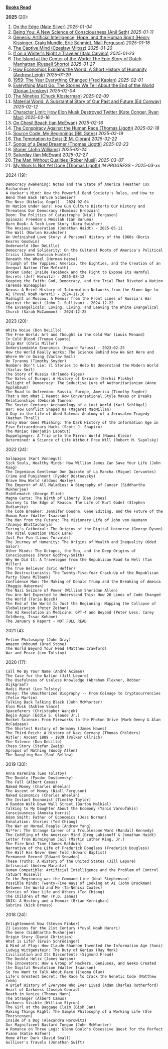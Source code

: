 <ins>**Books Read**</ins>

**2025** (20):
  1. <a href="https://www.amazon.com/Edge-Art-Risking-Everything/dp/1594204128/" target="_top">On the Edge (Nate Silver)</a> _2025-01-04_
  1. <a href="https://www.amazon.com/Being-You-New-Science-Consciousness/dp/1524742872/" target="_top">Being You: A New Science of Consciousness (Anil Seth)</a> _2025-01-11_
  1. <a href="todo" target="_top">Genesis: Artificial Intelligence, Hope, and the Human Spirit (Henry Kissinger, Craig Mundle, Eric Schmidt, Niall Ferguson)</a> _2025-01-18_
  1. <a href="todo" target="_top">The Captive Mind (Czesław Miłosz)</a> _2025-01-20_
  1. <a href="todo" target="_top">If on a Winter's Night a Traveler (Italo Calvino)</a> _2025-01-23_
  1. <a href="todo" target="_top">The Island at the Center of the World: The Epic Story of Dutch Manhattan (Russell Shorto)</a> _2025-01-27_
  1. <a href="todo" target="_top">How Economics Explains the World: A Short History of Humanity (Andrew Leigh)</a> _2025-01-29_
  1. <a href="todo" target="_top">1959: The Year Everything Changed (Fred Kaplan)</a> _2025-02-01_
  1. <a href="todo" target="_top">Everything Must Go: The Stories We Tell About the End of the World (Dorian Lynskey)</a> _2025-02-04_
  1. <a href="todo" target="_top">The Nineties (Chuck Klosterman)</a> _2025-02-09_
  1. <a href="todo" target="_top">Material World: A Substantial Story of Our Past and Future (Ed Conway)</a> _2025-02-12_
  1. <a href="todo" target="_top">Character Limit: How Elon Musk Destroyed Twitter (Kate Conger, Ryan Mac)</a> _2025-02-16_
  1. <a href="todo" target="_top">On Chesil Beach (Ian McEwan)</a> _2025-02-16_
  1. <a href="todo" target="_top">The Conspiracy Against the Human Race (Thomas Ligotti)</a> _2025-02-18_
  1. <a href="todo" target="_top">Source Code: My Beginnings (Bill Gates)</a> _2025-02-19_
  1. <a href="todo" target="_top">The Temptation to Exist (E.M. Cioran)</a> _2025-02-22_
  1. <a href="todo" target="_top">Songs of a Dead Dreamer (Thomas Ligotti)</a> _2025-02-23_
  1. <a href="todo" target="_top">Stoner (John Williams)</a> _2025-02-24_
  1. <a href="todo" target="_top">Saturday (Ian McEwan)</a> _2025-02-27_
  1. <a href="todo" target="_top">The Man Without Qualities (Rober Musil)</a> _2025-03-07_
  1. <a href="todo" target="_top">My Work Is Not Yet Done (Thomas Ligotti)</a> _IN PROGRESS - 2025-03-xx_

2024 (19):

    Democracy Awakening: Notes and the State of America (Heather Cox Richardson)
    A Hacker's Mind: How the Powerful Bend Society's Rules, and How to Bend Them Back (Bruce Schneier)
    The Nose (Nikolai Gogol) - 2024-02-04
    On Nation Under Guns: How Gun Culture Distorts Our History and Threatens Our Democracy (Dominic Erdozain)
    Doom: The Politics of Catastrophe (Niall Ferguson)
    Spinoza: Freedom's Messiah (Ian Buruma)
    Burn Book: A Tech Love Story (Kara Swisher)
    The Anxious Generation (Jonathan Haidt) - 2025-05-11
    The Wall (Marlen Haushofer)
    An Unfinished Love Story: A Personal History of the 1960s (Doris Kearns Goodwin)
    Underworld (Don DeLillo)
    Democracy and Solidarity: On the Cultural Roots of America's Political Crisis (James Davison Hunter)
    Beneath the Wheel (Herman Hesse)
    Triumph of the Yuppies: America, the Eighties, and the Creation of an Unequal Nation (Tom McGrath)
    Broken Code: Inside Facebook and the Fight to Expose Its Harmful Secrets (Jeff Horwitz) - 2025-08-12
    Keeping the Faith: God, Democracy, and the Trial That Riveted a Nation (Brenda Wineapple)
    Nexus: A Brief History of Information Networks from the Stone Age to AI (Yuval Noah Harari) - 2024-11-10
    Midnight in Moscow: A Memoir from the Front Lines of Russia's War Against the West (John J. Sullivan) - 2024-12-22
    The Exvangelicals: Loving, Living, and Leaving the White Evangelical Church (Sarah McCammon) - 2024-12-25

2023 (20):

    White Noise (Don DeLillo)
    The Free World: Art and Thought in the Cold War (Louis Menand)
    In Cold Blood (Truman Capote)
    Chip War (Chris Miller)
    Understandable Economics (Howard Yaruss) - 2023-02-25
    How the World Really Works: The Science Behind How We Got Here and Where We're Going (Vaclav Smil)
    On Tyranny (Timothy Snyder)
    Numbers Don't Lie: 71 Stories to Help Us Understand the Modern World (Vaclav Smil)
    The Story of Russia (Orlando Figes)
    The Gates of Europe: A History of Ukraine (Serhii Plokhy)
    Twilight of Democracy: The Seductive Lure of Authoritarianism (Anne Applebaum)
    The Road to Unfreedom: Russia, Europe, America (Timothy Snyder)
    That's Not What I Meant: How Conversational Style Makes or Breaks Relationships (Deborah Tannen)
    The Soviet Century: Archaeology of a Lost World (Karl Schlögel)
    War: How Conflict Shaped Us (Magaret MacMillan)
    A Day in the Life of Abed Salema: Anatomy of a Jerusalem Tragedy (Nathan Thrall)
    Fancy Bear Goes Phishing: The Dark History of the Information Age in Five Extraordinary Hacks (Scott J. Shapiro)
    The Maniac (Benjamin Labatut)
    Doppelganger: A Trip into the Mirror World (Naomi Klein)
    Determined: A Science of Life Without Free Will (Robert M. Sapolsky)

2022 (24):

    Galápagos (Kurt Vonnegut)
    Sick Souls, Healthy Minds: How William James Can Save Your Life (John Kaag)
    The Ingenious Gentleman Don Quixote of La Mancha (Miguel Cervantes)
    Crime and Punishment (Fyodor Dostoevsky)
    Brave New World (Aldous Huxley)
    The Emperor of All Maladies: A Biography of Cancer (Siddhartha Mukherjee)
    Middlematch (George Eliot)
    Magna Carta: The Birth of Liberty (Dan Jones)
    Journey to the Edge of Reason: The Life of Kurt Gödel (Stephen Budiansky)
    The Code Breaker: Jennifer Doudna, Gene Editing, and the Future of the Human Race (Walter Isaacson)
    The Man from the Future: The Visionary Life of John von Neumann (Ananyo Bhattacharya)
    Turing's Cathedral: The Origins of the Digital Universe (George Dyson)
    The Vital Question (Nick Lane)
    Just For Fun (Linus Torvalds)
    The Journey of Humanity: The Origins of Wealth and Inequality (Oded Galor)
    Other Minds: The Octopus, the Sea, and the Deep Origins of Consciousness (Peter Godfrey-Smith)
    Why We Did It: A Travelogue from the Republican Road to Hell (Tim Miller)
    The True Believer (Eric Hoffer)
    The Destructionists: The Twenty-Five-Year Crack-Up of the Republican Party (Dana Milbank)
    Confidence Man: The Making of Donald Trump and the Breaking of Ameica (Maggie Haberman)
    The Nazi Seizure of Power (William Sheridan Allen)
    You Are Not Expected to Understand This: How 26 Lines of Code Changed the World (Torie Bosch)
    The End of the World Is Just the Beginning: Mapping the Collapse of Globalization (Peter Zeihan)
    The AI Revolution in Medicine: GPT-4 and Beyond (Peter Less, Carey Goldberg, Issac Kohane)
    The January 6 Report - NOT FULL READ

2021 (4):

    Feline Philosophy (John Gray)
    Amazon Unbound (Brad Stone)
    The World Beyond Your Head (Matthew Crawford)
    War and Peace (Leo Tolstoy)

2020 (17):

    Call Me By Your Name (André Aciman)
    The Case for the Nation (Jill Lepore)
    The Usefulness of Useless Knowledge (Abraham Flexner, Robber Dijkgraaf)
    Hadji Murat (Leo Tolstoy)
    Money: The Unauthorized Biography -- From Coinage to Cryptocurrencies (Felix Martin)
    Talking Back Talking Black (John McWhorter)
    Elon Musk (Ashlee Vance)
    Spacefarers (Christopher Wanjek)
    Begin Again (Eddie S. Glaude Jr.)
    Rocket Science: From Fireworks to the Photon Drive (Mark Denny & Alan McFadzean)
    The Shortest History of Germany (James Hawes)
    The Third Reich: A History of Nazi Germany (Thomas Childers)
    Hitler: Ascent 1889 - 1939 (Volker Ullrich)
    The Silence (Don DeLillo)
    Chess Story (Stefan Zweig)
    Apropos of Nothing (Woody Allen)
    The Dangling Man (Saul Bellow)

2019 (30):

    Anna Karenina (Leo Tolstoy)
    The Double (Fyodor Dostoevsky)
    The Fall (Albert Camus)
    Naked Money (Charles Wheelan)
    The Ascent of Money (Niall Ferguson)
    Naked Economics (Charles Wheelan)
    The Instant Economist (Timothy Taylor)
    A Random Walk Down Wall Street (Burton Malkiel) 
    Talking to My Daughter About the Ecomony (Yanis Varoufakis)
    Consciousness (Annaka Harris)
    Adam Smith: Father of Economics (Jess Norman)
    Exhalation: Stories (Ted Chiang)
    The War on Normal People (Andrew Yang)
    Ni**er: The Strange Career of a Troublesome Word (Randall Kennedy)
    The Coddling of the American Mind (Greg Lukianoff & Jonathan Haidt)
    Letter from Birmingham Jail (Martin Luther King, Jr.)
    The Fire Next Time (James Baldwin)
    Narrative of the Life of Frederick Douglass (Frederick Douglass)
    The Half Has Never Been Told (Edward Baptist)
    Permanent Record (Edward Snowden)
    These Truths: A History of the United States (Jill Lepore)
    Antisocial (Andrew Marantz)
    Human Compatible: Artificial Intelligence and the Problem of Control (Stuart Russell)
    In the Beginning was the Command-Line (Neal Stephenson)
    Possible Minds: Twenty-Five Ways of Looking at AI (John Brockman)
    Between the World and Me (Ta-Nehisi Coates)
    Stories of Your Life and Others (Ted Chiang)
    The Children of Men (P.D. James)
    UNIX: A History and a Memoir (Brian Kernighan)
    Sabrina (Nick Drnaso)

2018 (24):

    Enlightenment Now (Steven Pinker)
    21 Lessons for the 21st Century (Yuval Noah Harari)
    The Gene (Siddhartha Mukherjee)
    Origin Story (David Christian)
    What is Life? (Erwin Schrödinger)
    A Mind at Play: How Claude Shannon Invented the Information Age (Soni)
    Ludwig Wittgenstein: The Duty of Genius (Ray Monk)
    Civilization and Its Discontents (Sigmund Freud)
    The Double Helix (James Watson)
    The Innovators: How a Group of Hackers, Geniuses, and Geeks Created the Digital Revolution (Walter Isaacson)
    So You Want to Talk About Race (Ijeoma Oluo)
    Life's Greatest Secret: The Race to Crack the Genetic Code (Matthew Cobb)
    A Brief History of Everyone Who Ever Lived (Adam Charles Rutherford)
    Heart of Darkness (Joseph Conrad)
    Death in Venice (Thomas Mann)
    The Stranger (Albert Camus)
    Darkness Visible (William Styron)
    The Girl at the Baggage Claim (Gish Jan)
    Making Things Right: The Simple Philosophy of a Working Life (Ole Thorstensen)
    Inside of a Dog (Alexandra Horowitz)
    Our Magnificent Bastard Tongue (John McWhorter)
    A Romance on Three Legs: Glenn Gould's Obsessive Quest for the Perfect Piano (Katie Hafner)
    Home After Dark (David Small)
    Gulliver's Travels (Jonathan Swift)
